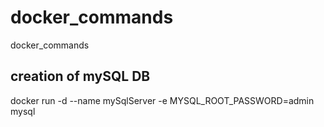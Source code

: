 # docker_commands
docker_commands

## creation of mySQL DB
docker run -d --name mySqlServer -e MYSQL_ROOT_PASSWORD=admin mysql


